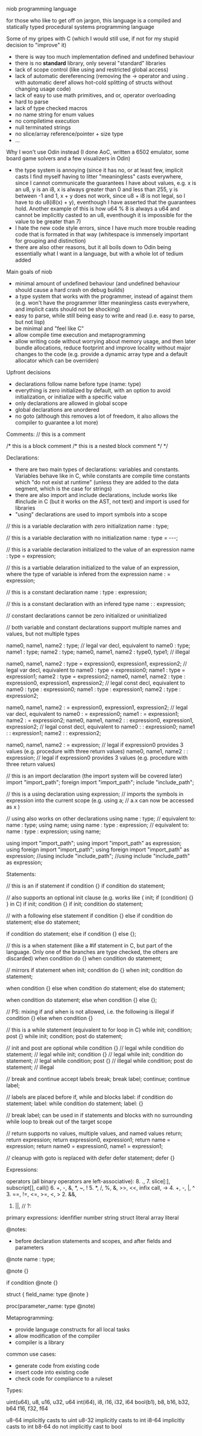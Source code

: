 niob programming language

for those who like to get off on jargon, this language is a compiled and statically typed procedural systems programming language

Some of my gripes with C (which I would still use, if not for my stupid decision to "improve" it)
 - there is way too much implementation defined and undefined behaviour
 - there is no __standard__ library, only several "standard" libraries
 - lack of scope control (like using and restricted global access)
 - lack of automatic dereferencing (removing the -> operator and using . with automatic deref allows hot-cold splitting of structs without changing usage code)
 - lack of easy to use math primitives, and or, operator overloading
 - hard to parse
 - lack of type checked macros
 - no name string for enum values
 - no compiletime execution
 - null terminated strings
 - no slice/array reference/pointer + size type
 - ...

Why I won't use Odin instead (I done AoC, written a 6502 emulator, some board game solvers and a few visualizers in Odin)
 - the type system is annoying
	(since it has no, or at least few, implicit casts I find myself having to litter "meaningless" casts everywhere, since I cannot communicate the guarantees I have about values, e.g. x is
     an u8, y is an i8, x is always greater than 0 and less than 255, y is between -1 and 1, x + y does not work, since u8 + i8 is not legal, so I have to do u8(i8(x) + y), eventhough I
     have asserted that the guarantees hold. Another example of this is how u64 % 8 is always a u64 and cannot be implicitly casted to an u8, eventhough it is impossible for the value
     to be greater than 7)
 - I hate the new code style errors, since I have much more trouble reading code that is formated in that way (whitespace is immensely important for grouping and distinction)
 - there are also other reasons, but it all boils down to Odin being essentially what I want in a language, but with a whole lot of tedium added

Main goals of niob
 - minimal amount of undefined behaviour (and undefined behaviour should cause a hard crash on debug builds)
 - a type system that works with the programmer, instead of against them (e.g. won't have the programmer litter meaningless casts everywhere, and implicit casts should not be shocking)
 - easy to parse, while still being easy to write and read (i.e. easy to parse, but not lisp)
 - be minimal and "feel like C"
 - allow compile time execution and metaprogramming
 - allow writing code without worrying about memory usage, and then later bundle allocations, reduce footprint and improve locality without major changes to the code
   (e.g. provide a dynamic array type and a default allocator which can be overriden)

Upfront decisions
 - declarations follow name before type (name: type)
 - everything is zero initialized by default, with an option to avoid initialization, or initialize with a specific value
 - only declarations are allowed in global scope
 - global declarations are unordered
 - no goto (although this removes a lot of freedom, it also allows the compiler to guarantee a lot more)

Comments:
// this is a comment

/* this is a block comment /* this is a nested block comment */ */

Declarations:
 - there are two main types of declarations: variables and constants. Variables behave like in C, while constants are compile time constants which "do not exist at runtime" (unless they are
   added to the data segment, which is the case for strings)
 - there are also import and include declarations, include works like #include in C (but it works on the AST, not text) and import is used for libraries
 - "using" declarations are used to import symbols into a scope

// this is a variable declaration with zero initialization
name : type;

// this is a variable declaration with no initialization
name : type = ---;

// this is a variable declaration initialized to the value of an expression
name : type = expression;

// this is a vartiable delaration initialized to the value of an expression, where the type of variable is infered from the expression
name : = expression;

// this is a constant declaration
name : type : expression;

// this is a constant declaration with an infered type
name : : expression;

// constant declarations cannot be zero initialized or uninitialized

// both variable and constant declarations support multiple names and values, but not multiple types

name0, name1, name2 : type;         // legal var decl, equivalent to name0 : type; name1 : type; name2 : type;
name0, name1, name2 : type0, type1; // illegal

name0, name1, name2 : type = expression0, expression1, expression2; // legal var decl, equivalent to name0 : type = expression0; name1 : type = expression1; name2 : type = expression2;
name0, name1, name2 : type : expression0, expression1, expression2; // legal const decl, equivalent to name0 : type : expression0; name1 : type : expression1; name2 : type : expression2;

name0, name1, name2 :  = expression0, expression1, expression2; // legal var decl, equivalent to name0 : = expression0; name1 : = expression1; name2 : = expression2;
name0, name1, name2 :  : expression0, expression1, expression2; // legal const decl, equivalent to name0 : : expression0; name1 : : expression1; name2 : : expression2;

name0, name1, name2 :  = expression; // legal if expression0 provides 3 values (e.g. procedure with three return values)
name0, name1, name2 :  : expression; // legal if expression0 provides 3 values (e.g. procedure with three return values)

// this is an import declaration (the import system will be covered later)
import "import_path";
foreign import "import_path";
include "include_path";

// this is a using declaration
using expression; // imports the symbols in expression into the current scope (e.g. using a;      // a.x can now be accessed as x  )

// using also works on other declarations
using name : type;              // equivalent to: name : type; using name;
using name : type : expression; // equivalent to: name : type : expression; using name;

using import "import_path";
using import "import_path" as expression;
using foreign import "import_path";
using foreign import "import_path" as expression;
//using include "include_path";
//using include "include_path" as expression;

Statements:

// this is an if statement
if condition {}
if condition do statement;

// also supports an optional init clause (e.g. works like { init; if (condition) {} } in C)
if init; condition {}
if init; condition do statement;

// with a following else statement
if condition {}
else if condition do statement;
else do statement;

if condition do statement;
else if condition {}
else {};

// this is a when statement (like a #if statement in C, but part of the language. Only one of the branches are type checked, the others are discarded)
when condition do {}
when condition do statement;

// mirrors if statement
when init; condition do {}
when init; condition do statement;

when condition {}
else when condition do statement;
else do statement;

when condition do statement;
else when condition {}
else {};

// PS: mixing if and when is not allowed, i.e. the following is illegal
if condition {}
else when condition {}


// this is a while statement (equivalent to for loop in C)
while init; condition; post {}
while init; condition; post do statement;

// init and post are optional
while condition {}                  // legal
while condition do statement;       // legal
while init; condition {}            // legal
while init; condition do statement; // legal
while condition; post {}            // illegal
while condition; post do statement; // illegal

// break and continue accept labels
break;
break label;
continue;
continue label;

// labels are placed before if, while and blocks
label: if condition do statement;
label: while condition do statement;
label: {}

// break label; can be used in if statements and blocks with no surrounding while loop to break out of the target scope

// return supports no values, multiple values, and named values
return;
return expression;
return expression0, expression1;
return name = expression;
return name0 = expression0, name1 = expression1;

// cleanup with goto is replaced with defer
defer statement;
defer {}

Expressions:

operators (all binary operators are left-associative):
8.  .,
7.  slice[:], subscript[], call()
6.  +, -, &, *, ~, !
5.  *, /, %, &, >>, <<, infix call, ->
4.  +, -, |, ^
3.  ==, !=, <=, >=, <, >
2.  &&,
1.  ||,
//  ?:

primary expressions:
  idenfifier
  number
  string
  struct literal
  array literal
 

@notes:
 - before declaration statements and scopes, and after fields and parameters

@note name : type;

@note {}

if condition @note {}

struct { field_name: type @note }

proc(parameter_name: type @note)

Metaprogramming:
 - provide language constructs for all local tasks
 - allow modification of the compiler
 - compiler is a library

common use cases:
 - generate code from existing code
 - insert code into existing code
 - check code for compliance to a ruleset

Types:

uint(u64), u8, u16, u32, u64
int(i64), i8, i16, i32, i64
bool(b1), b8, b16, b32, b64
f16, f32, f64

u8-64 implicitly casts to uint
u8-32 implicitly casts to int
i8-64 implicitly casts to int
b8-64 do not implicitly cast to bool